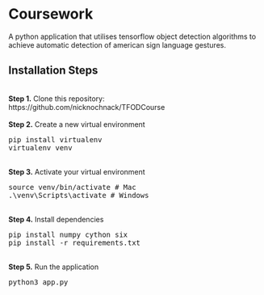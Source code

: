 # Coursework

<p>A python application that utilises tensorflow object detection algorithms to achieve automatic detection of american sign language gestures.</p>

## Installation Steps

<br />
<b>Step 1.</b> Clone this repository: https://github.com/nicknochnack/TFODCourse
<br/><br/>
<b>Step 2.</b> Create a new virtual environment 
<pre>
pip install virtualenv
virtualenv venv
</pre> 
<br/>
<b>Step 3.</b> Activate your virtual environment
<pre>
source venv/bin/activate # Mac
.\venv\Scripts\activate # Windows 
</pre>
<br/>
<b>Step 4.</b> Install dependencies
<pre>
pip install numpy cython six
pip install -r requirements.txt
</pre>
<br/>
<b>Step 5.</b> Run the application
<pre>
python3 app.py
</pre>